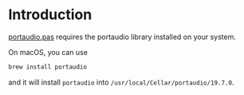 # Introduction

[portaudio.pas](./portaudio.pas)
requires the portaudio library installed on your system.


On macOS, you can use

```bash
brew install portaudio
```

and it will install `portaudio` into `/usr/local/Cellar/portaudio/19.7.0`.
